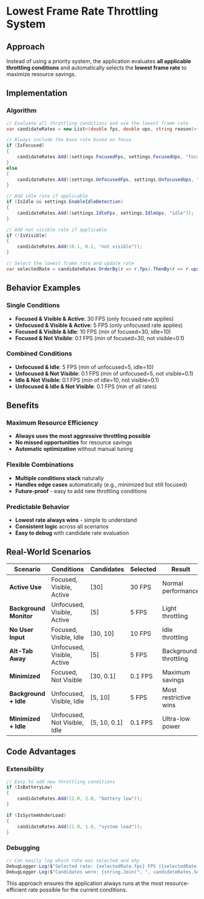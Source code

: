 # Lowest Frame Rate Throttling System

## Approach

Instead of using a priority system, the application evaluates **all applicable throttling conditions** and automatically selects the **lowest frame rate** to maximize resource savings.

## Implementation

### Algorithm

```csharp
// Evaluate all throttling conditions and use the lowest frame rate
var candidateRates = new List<(double fps, double ups, string reason)>();

// Always include the base rate based on focus
if (IsFocused)
{
    candidateRates.Add((settings.FocusedFps, settings.FocusedUps, "focused"));     // 30 FPS
}
else
{
    candidateRates.Add((settings.UnfocusedFps, settings.UnfocusedUps, "unfocused")); // 5 FPS
}

// Add idle rate if applicable
if (IsIdle && settings.EnableIdleDetection)
{
    candidateRates.Add((settings.IdleFps, settings.IdleUps, "idle"));              // 10 FPS
}

// Add not visible rate if applicable
if (!IsVisible)
{
    candidateRates.Add((0.1, 0.1, "not visible"));                                 // 0.1 FPS
}

// Select the lowest frame rate and update rate
var selectedRate = candidateRates.OrderBy(r => r.fps).ThenBy(r => r.ups).First();
```

## Behavior Examples

### Single Conditions
- **Focused & Visible & Active**: 30 FPS (only focused rate applies)
- **Unfocused & Visible & Active**: 5 FPS (only unfocused rate applies)
- **Focused & Visible & Idle**: 10 FPS (min of focused=30, idle=10)
- **Focused & Not Visible**: 0.1 FPS (min of focused=30, not visible=0.1)

### Combined Conditions
- **Unfocused & Idle**: 5 FPS (min of unfocused=5, idle=10)
- **Unfocused & Not Visible**: 0.1 FPS (min of unfocused=5, not visible=0.1)
- **Idle & Not Visible**: 0.1 FPS (min of idle=10, not visible=0.1)
- **Unfocused & Idle & Not Visible**: 0.1 FPS (min of all rates)

## Benefits

### Maximum Resource Efficiency
- **Always uses the most aggressive throttling possible**
- **No missed opportunities** for resource savings
- **Automatic optimization** without manual tuning

### Flexible Combinations
- **Multiple conditions stack** naturally
- **Handles edge cases** automatically (e.g., minimized but still focused)
- **Future-proof** - easy to add new throttling conditions

### Predictable Behavior
- **Lowest rate always wins** - simple to understand
- **Consistent logic** across all scenarios
- **Easy to debug** with candidate rate evaluation

## Real-World Scenarios

| Scenario | Conditions | Candidates | Selected | Result |
|----------|------------|------------|----------|---------|
| **Active Use** | Focused, Visible, Active | [30] | 30 FPS | Normal performance |
| **Background Monitor** | Unfocused, Visible, Active | [5] | 5 FPS | Light throttling |
| **No User Input** | Focused, Visible, Idle | [30, 10] | 10 FPS | Idle throttling |
| **Alt-Tab Away** | Unfocused, Visible, Active | [5] | 5 FPS | Background throttling |
| **Minimized** | Focused, Not Visible | [30, 0.1] | 0.1 FPS | Maximum savings |
| **Background + Idle** | Unfocused, Visible, Idle | [5, 10] | 5 FPS | Most restrictive wins |
| **Minimized + Idle** | Unfocused, Not Visible, Idle | [5, 10, 0.1] | 0.1 FPS | Ultra-low power |

## Code Advantages

### Extensibility
```csharp
// Easy to add new throttling conditions
if (IsBatteryLow)
{
    candidateRates.Add((2.0, 2.0, "battery low"));
}

if (IsSystemUnderLoad)
{
    candidateRates.Add((1.0, 1.0, "system load"));
}
```

### Debugging
```csharp
// Can easily log which rate was selected and why
DebugLogger.Log($"Selected rate: {selectedRate.fps} FPS ({selectedRate.reason})");
DebugLogger.Log($"Candidates were: {string.Join(", ", candidateRates.Select(r => $"{r.fps}fps({r.reason})"))}");
```

This approach ensures the application always runs at the most resource-efficient rate possible for the current conditions.